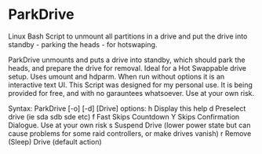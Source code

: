 # ParkDrive
Linux Bash Script to unmount all partitions in a drive and put the drive into standby - parking the heads - for hotswaping.

ParkDrive unmounts and puts a drive into standby, which should park the heads, and prepare the drive for removal.
Ideal for a Hot Swappable drive setup. Uses umount and hdparm. When run without options it is an interactive text UI.
This Script was designed for my personal use. It is being provided for free, and with no garauntees whatsoever.
Use at your own risk.

Syntax: ParkDrive [-o] [-d] [Drive]
options:
h     Display this help
d     Preselect drive (ie sda sdb sde etc)
f     Fast Skips Countdown
Y     Skips Confirmation Dialogue. Use at your own risk
s     Suspend Drive (lower power state but can cause problems for some raid controllers, or make drives vanish)
r     Remove (Sleep) Drive (default action)
